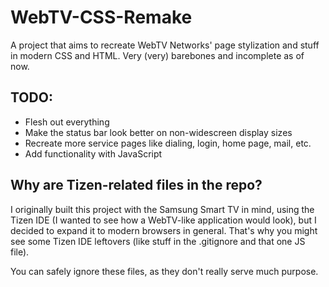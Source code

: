 # WebTV-CSS-Remake
 A project that aims to recreate WebTV Networks' page stylization and stuff in modern CSS and HTML.
 Very (very) barebones and incomplete as of now.

## TODO:
- Flesh out everything
- Make the status bar look better on non-widescreen display sizes
- Recreate more service pages like dialing, login, home page, mail, etc.
- Add functionality with JavaScript

## Why are Tizen-related files in the repo?
 I originally built this project with the Samsung Smart TV in mind, using the Tizen IDE (I wanted to see how a WebTV-like application would look), but I decided to expand it to modern browsers in general. That's why you might see some Tizen IDE leftovers (like stuff in the .gitignore and that one JS file).
 
 You can safely ignore these files, as they don't really serve much purpose.
